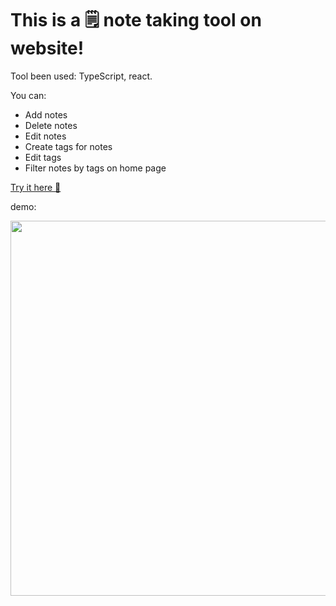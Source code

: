 # This is a 🗒 note taking tool on website!

Tool been used: TypeScript, react.

You can:

- Add notes
- Delete notes
- Edit notes
- Create tags for notes
- Edit tags
- Filter notes by tags on home page

[Try it here 🔗](https://note-taking-typescript.netlify.app/)

demo:

<img src="./preview.gif" width="600">
